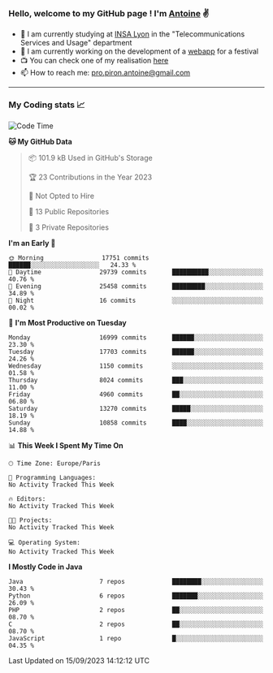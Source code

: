 ### Hello, welcome to my GitHub page ! I'm [Antoine](https://github.com/AntoinePiron) ✌️

- 🌱 I am currently studying at [INSA Lyon](https://www.insa-lyon.fr) in the "Telecommunications Services and Usage" department
- 🔭 I am currently working on the development of a [webapp](https://github.com/24HeuresINSA/Overbookd) for a festival
- 📺 You can check one of my realisation [here](https://astustc.fr)
- 📫 How to reach me: [pro.piron.antoine@gmail.com](mailto:pro.piron.antoine@gmail.com)

---

### My Coding stats 📈
<!--START_SECTION:waka-->
![Code Time](http://img.shields.io/badge/Code%20Time-184%20hrs%2044%20mins-blue)

**🐱 My GitHub Data** 

> 📦 101.9 kB Used in GitHub's Storage 
 > 
> 🏆 23 Contributions in the Year 2023
 > 
> 🚫 Not Opted to Hire
 > 
> 📜 13 Public Repositories 
 > 
> 🔑 3 Private Repositories 
 > 
**I'm an Early 🐤** 

```text
🌞 Morning                17751 commits       ██████░░░░░░░░░░░░░░░░░░░   24.33 % 
🌆 Daytime                29739 commits       ██████████░░░░░░░░░░░░░░░   40.76 % 
🌃 Evening                25458 commits       █████████░░░░░░░░░░░░░░░░   34.89 % 
🌙 Night                  16 commits          ░░░░░░░░░░░░░░░░░░░░░░░░░   00.02 % 
```
📅 **I'm Most Productive on Tuesday** 

```text
Monday                   16999 commits       ██████░░░░░░░░░░░░░░░░░░░   23.30 % 
Tuesday                  17703 commits       ██████░░░░░░░░░░░░░░░░░░░   24.26 % 
Wednesday                1150 commits        ░░░░░░░░░░░░░░░░░░░░░░░░░   01.58 % 
Thursday                 8024 commits        ███░░░░░░░░░░░░░░░░░░░░░░   11.00 % 
Friday                   4960 commits        ██░░░░░░░░░░░░░░░░░░░░░░░   06.80 % 
Saturday                 13270 commits       █████░░░░░░░░░░░░░░░░░░░░   18.19 % 
Sunday                   10858 commits       ████░░░░░░░░░░░░░░░░░░░░░   14.88 % 
```


📊 **This Week I Spent My Time On** 

```text
🕑︎ Time Zone: Europe/Paris

💬 Programming Languages: 
No Activity Tracked This Week

🔥 Editors: 
No Activity Tracked This Week

🐱‍💻 Projects: 
No Activity Tracked This Week

💻 Operating System: 
No Activity Tracked This Week
```

**I Mostly Code in Java** 

```text
Java                     7 repos             ████████░░░░░░░░░░░░░░░░░   30.43 % 
Python                   6 repos             ███████░░░░░░░░░░░░░░░░░░   26.09 % 
PHP                      2 repos             ██░░░░░░░░░░░░░░░░░░░░░░░   08.70 % 
C                        2 repos             ██░░░░░░░░░░░░░░░░░░░░░░░   08.70 % 
JavaScript               1 repo              █░░░░░░░░░░░░░░░░░░░░░░░░   04.35 % 
```




 Last Updated on 15/09/2023 14:12:12 UTC
<!--END_SECTION:waka-->
